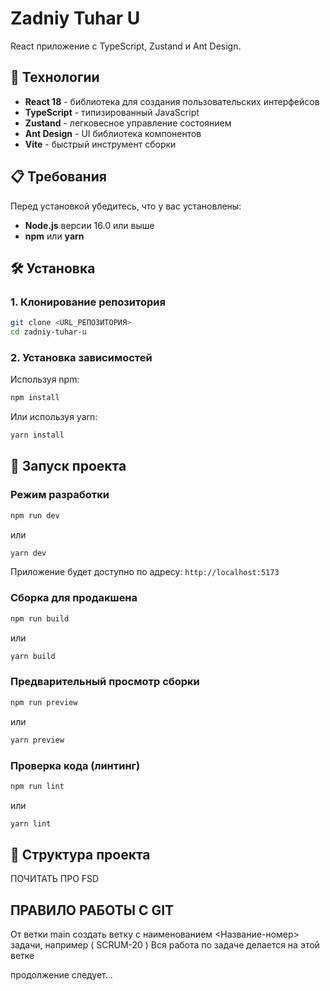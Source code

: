 # Zadniy Tuhar U

React приложение с TypeScript, Zustand и Ant Design.

## 🚀 Технологии

- **React 18** - библиотека для создания пользовательских интерфейсов
- **TypeScript** - типизированный JavaScript
- **Zustand** - легковесное управление состоянием
- **Ant Design** - UI библиотека компонентов
- **Vite** - быстрый инструмент сборки

## 📋 Требования

Перед установкой убедитесь, что у вас установлены:

- **Node.js** версии 16.0 или выше
- **npm** или **yarn**

## 🛠️ Установка

### 1. Клонирование репозитория

```bash
git clone <URL_РЕПОЗИТОРИЯ>
cd zadniy-tuhar-u
```

### 2. Установка зависимостей

Используя npm:
```bash
npm install
```

Или используя yarn:
```bash
yarn install
```

## 🚀 Запуск проекта

### Режим разработки

```bash
npm run dev
```
или
```bash
yarn dev
```

Приложение будет доступно по адресу: `http://localhost:5173`

### Сборка для продакшена

```bash
npm run build
```
или
```bash
yarn build
```

### Предварительный просмотр сборки

```bash
npm run preview
```
или
```bash
yarn preview
```

### Проверка кода (линтинг)

```bash
npm run lint
```
или
```bash
yarn lint
```

## 📁 Структура проекта
ПОЧИТАТЬ ПРО FSD


## ПРАВИЛО РАБОТЫ С GIT 

От ветки main создать ветку с наименованием <Название-номер> задачи, например ( SCRUM-20 ) 
Вся работа по задаче делается на этой ветке

продолжение следует...
